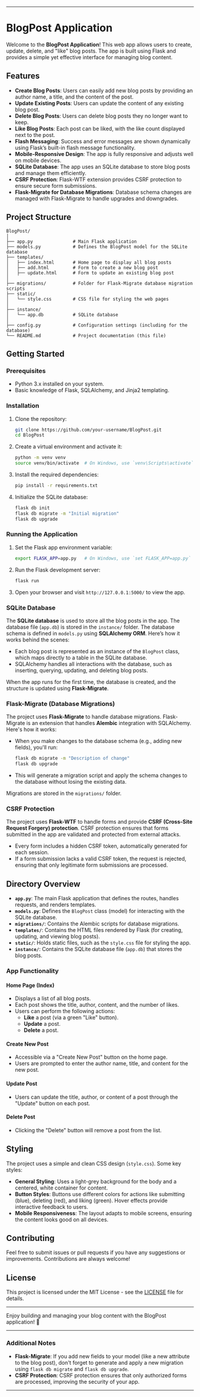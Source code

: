 
---

# BlogPost Application

Welcome to the **BlogPost Application**! This web app allows users to create, update, delete, and "like" blog posts. The app is built using Flask and provides a simple yet effective interface for managing blog content.

## Features

- **Create Blog Posts**: Users can easily add new blog posts by providing an author name, a title, and the content of the post.
- **Update Existing Posts**: Users can update the content of any existing blog post.
- **Delete Blog Posts**: Users can delete blog posts they no longer want to keep.
- **Like Blog Posts**: Each post can be liked, with the like count displayed next to the post.
- **Flash Messaging**: Success and error messages are shown dynamically using Flask’s built-in flash message functionality.
- **Mobile-Responsive Design**: The app is fully responsive and adjusts well on mobile devices.
- **SQLite Database**: The app uses an SQLite database to store blog posts and manage them efficiently.
- **CSRF Protection**: Flask-WTF extension provides CSRF protection to ensure secure form submissions.
- **Flask-Migrate for Database Migrations**: Database schema changes are managed with Flask-Migrate to handle upgrades and downgrades.

## Project Structure

```
BlogPost/
│
├── app.py               # Main Flask application
├── models.py            # Defines the BlogPost model for the SQLite database
├── templates/
│   ├── index.html       # Home page to display all blog posts
│   ├── add.html         # Form to create a new blog post
│   ├── update.html      # Form to update an existing blog post
│
├── migrations/          # Folder for Flask-Migrate database migration scripts
├── static/
│   └── style.css        # CSS file for styling the web pages
│
├── instance/
│   └── app.db           # SQLite database
│
├── config.py            # Configuration settings (including for the database)
└── README.md            # Project documentation (this file)
```

## Getting Started

### Prerequisites

- Python 3.x installed on your system.
- Basic knowledge of Flask, SQLAlchemy, and Jinja2 templating.

### Installation

1. Clone the repository:

   ```bash
   git clone https://github.com/your-username/BlogPost.git
   cd BlogPost
   ```

2. Create a virtual environment and activate it:

   ```bash
   python -m venv venv
   source venv/bin/activate  # On Windows, use `venv\Scripts\activate`
   ```

3. Install the required dependencies:

   ```bash
   pip install -r requirements.txt
   ```

4. Initialize the SQLite database:

   ```bash
   flask db init
   flask db migrate -m "Initial migration"
   flask db upgrade
   ```

### Running the Application

1. Set the Flask app environment variable:

   ```bash
   export FLASK_APP=app.py   # On Windows, use `set FLASK_APP=app.py`
   ```

2. Run the Flask development server:

   ```bash
   flask run
   ```

3. Open your browser and visit `http://127.0.0.1:5000/` to view the app.

### SQLite Database

The **SQLite database** is used to store all the blog posts in the app. The database file (`app.db`) is stored in the `instance/` folder. The database schema is defined in `models.py` using **SQLAlchemy ORM**. Here’s how it works behind the scenes:

- Each blog post is represented as an instance of the `BlogPost` class, which maps directly to a table in the SQLite database.
- SQLAlchemy handles all interactions with the database, such as inserting, querying, updating, and deleting blog posts.
  
When the app runs for the first time, the database is created, and the structure is updated using **Flask-Migrate**.

### Flask-Migrate (Database Migrations)

The project uses **Flask-Migrate** to handle database migrations. Flask-Migrate is an extension that handles **Alembic** integration with SQLAlchemy. Here's how it works:

- When you make changes to the database schema (e.g., adding new fields), you'll run:

  ```bash
  flask db migrate -m "Description of change"
  flask db upgrade
  ```

- This will generate a migration script and apply the schema changes to the database without losing the existing data.
  
Migrations are stored in the `migrations/` folder.

### CSRF Protection

The project uses **Flask-WTF** to handle forms and provide **CSRF (Cross-Site Request Forgery) protection**. CSRF protection ensures that forms submitted in the app are validated and protected from external attacks.

- Every form includes a hidden CSRF token, automatically generated for each session.
- If a form submission lacks a valid CSRF token, the request is rejected, ensuring that only legitimate form submissions are processed.

## Directory Overview

- **`app.py`**: The main Flask application that defines the routes, handles requests, and renders templates.
- **`models.py`**: Defines the `BlogPost` class (model) for interacting with the SQLite database.
- **`migrations/`**: Contains the Alembic scripts for database migrations.
- **`templates/`**: Contains the HTML files rendered by Flask (for creating, updating, and viewing blog posts).
- **`static/`**: Holds static files, such as the `style.css` file for styling the app.
- **`instance/`**: Contains the SQLite database file (`app.db`) that stores the blog posts.

### App Functionality

#### Home Page (Index)
- Displays a list of all blog posts.
- Each post shows the title, author, content, and the number of likes.
- Users can perform the following actions:
  - **Like** a post (via a green "Like" button).
  - **Update** a post.
  - **Delete** a post.

#### Create New Post
- Accessible via a "Create New Post" button on the home page.
- Users are prompted to enter the author name, title, and content for the new post.

#### Update Post
- Users can update the title, author, or content of a post through the "Update" button on each post.

#### Delete Post
- Clicking the "Delete" button will remove a post from the list.

## Styling

The project uses a simple and clean CSS design (`style.css`). Some key styles:
- **General Styling**: Uses a light-grey background for the body and a centered, white container for content.
- **Button Styles**: Buttons use different colors for actions like submitting (blue), deleting (red), and liking (green). Hover effects provide interactive feedback to users.
- **Mobile Responsiveness**: The layout adapts to mobile screens, ensuring the content looks good on all devices.

## Contributing

Feel free to submit issues or pull requests if you have any suggestions or improvements. Contributions are always welcome!

## License

This project is licensed under the MIT License - see the [LICENSE](LICENSE) file for details.

---

Enjoy building and managing your blog content with the BlogPost application! 🎉

---

### Additional Notes

- **Flask-Migrate**: If you add new fields to your model (like a new attribute to the blog post), don't forget to generate and apply a new migration using `flask db migrate` and `flask db upgrade`.
- **CSRF Protection**: CSRF protection ensures that only authorized forms are processed, improving the security of your app.

---

